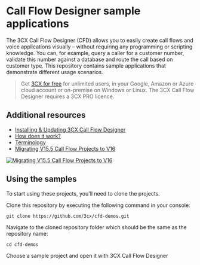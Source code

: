 # Call Flow Designer sample applications
The 3CX Call Flow Designer (CFD) allows you to easily create call flows and voice applications visually – without requiring any programming or scripting knowledge. You can, for example, query a caller for a customer number, validate this number against a database and route the call based on customer type. This repository contains sample applications that demonstrate different usage scenarios.
> Get [3CX for free](https://www.3cx.com/phone-system/download-phone-system/?src=wordpress) for unlimited users, in your Google, Amazon or Azure cloud account or on-premise on Windows or Linux. 
The 3CX Call Flow Designer requires a 3CX PRO licence.

## Additional resources
* [Installing & Updating 3CX Call Flow Designer](https://www.3cx.com/docs/manual/cfd-installation/#h.kql7rxbqfopm)
* [How does it work?](https://www.3cx.com/docs/manual/cfd-installation/#h.kf48zybcuj57)
* [Terminology](https://www.3cx.com/docs/manual/cfd-installation/#h.1qq7k8c0b7ca)
* [Migrating V15.5 Call Flow Projects to V16](https://www.3cx.com/docs/manual/cfd-troubleshooting/#h.lsc0dfwmd9eg)

[![Migrating V15.5 Call Flow Projects to V16](http://img.youtube.com/vi/sWmIJ_pxdYo/0.jpg)](https://www.youtube.com/watch?v=sWmIJ_pxdYo)

## Using the samples
To start using these projects, you'll need to clone the projects.

Clone this repository by executing the following command in your console:

``` git clone https://github.com/3cx/cfd-demos.git ```

Navigate to the cloned repository folder which should be the same as the repository name:

``` cd cfd-demos ```

Choose a sample project and open it with 3CX Call Flow Designer

